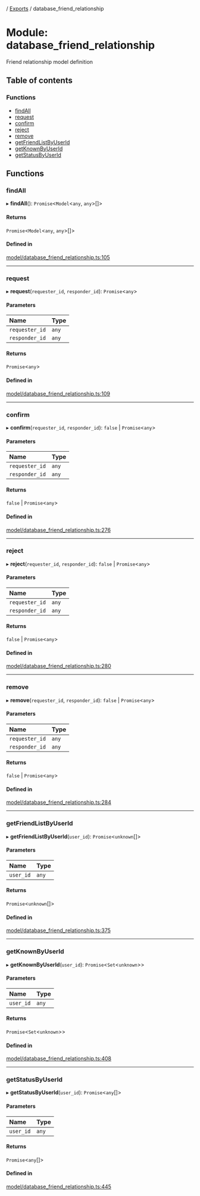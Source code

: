 [](../README.md) / [Exports](../modules.md) / database\_friend\_relationship

# Module: database\_friend\_relationship

Friend relationship model definition

## Table of contents

### Functions

- [findAll](database_friend_relationship.md#findall)
- [request](database_friend_relationship.md#request)
- [confirm](database_friend_relationship.md#confirm)
- [reject](database_friend_relationship.md#reject)
- [remove](database_friend_relationship.md#remove)
- [getFriendListByUserId](database_friend_relationship.md#getfriendlistbyuserid)
- [getKnownByUserId](database_friend_relationship.md#getknownbyuserid)
- [getStatusByUserId](database_friend_relationship.md#getstatusbyuserid)

## Functions

### findAll

▸ **findAll**(): `Promise`<`Model`<`any`, `any`\>[]\>

#### Returns

`Promise`<`Model`<`any`, `any`\>[]\>

#### Defined in

[model/database_friend_relationship.ts:105](https://github.com/ieigen/eigen_service/blob/1208a86/src/model/database_friend_relationship.ts#L105)

___

### request

▸ **request**(`requester_id`, `responder_id`): `Promise`<`any`\>

#### Parameters

| Name | Type |
| :------ | :------ |
| `requester_id` | `any` |
| `responder_id` | `any` |

#### Returns

`Promise`<`any`\>

#### Defined in

[model/database_friend_relationship.ts:109](https://github.com/ieigen/eigen_service/blob/1208a86/src/model/database_friend_relationship.ts#L109)

___

### confirm

▸ **confirm**(`requester_id`, `responder_id`): ``false`` \| `Promise`<`any`\>

#### Parameters

| Name | Type |
| :------ | :------ |
| `requester_id` | `any` |
| `responder_id` | `any` |

#### Returns

``false`` \| `Promise`<`any`\>

#### Defined in

[model/database_friend_relationship.ts:276](https://github.com/ieigen/eigen_service/blob/1208a86/src/model/database_friend_relationship.ts#L276)

___

### reject

▸ **reject**(`requester_id`, `responder_id`): ``false`` \| `Promise`<`any`\>

#### Parameters

| Name | Type |
| :------ | :------ |
| `requester_id` | `any` |
| `responder_id` | `any` |

#### Returns

``false`` \| `Promise`<`any`\>

#### Defined in

[model/database_friend_relationship.ts:280](https://github.com/ieigen/eigen_service/blob/1208a86/src/model/database_friend_relationship.ts#L280)

___

### remove

▸ **remove**(`requester_id`, `responder_id`): ``false`` \| `Promise`<`any`\>

#### Parameters

| Name | Type |
| :------ | :------ |
| `requester_id` | `any` |
| `responder_id` | `any` |

#### Returns

``false`` \| `Promise`<`any`\>

#### Defined in

[model/database_friend_relationship.ts:284](https://github.com/ieigen/eigen_service/blob/1208a86/src/model/database_friend_relationship.ts#L284)

___

### getFriendListByUserId

▸ **getFriendListByUserId**(`user_id`): `Promise`<`unknown`[]\>

#### Parameters

| Name | Type |
| :------ | :------ |
| `user_id` | `any` |

#### Returns

`Promise`<`unknown`[]\>

#### Defined in

[model/database_friend_relationship.ts:375](https://github.com/ieigen/eigen_service/blob/1208a86/src/model/database_friend_relationship.ts#L375)

___

### getKnownByUserId

▸ **getKnownByUserId**(`user_id`): `Promise`<`Set`<`unknown`\>\>

#### Parameters

| Name | Type |
| :------ | :------ |
| `user_id` | `any` |

#### Returns

`Promise`<`Set`<`unknown`\>\>

#### Defined in

[model/database_friend_relationship.ts:408](https://github.com/ieigen/eigen_service/blob/1208a86/src/model/database_friend_relationship.ts#L408)

___

### getStatusByUserId

▸ **getStatusByUserId**(`user_id`): `Promise`<`any`[]\>

#### Parameters

| Name | Type |
| :------ | :------ |
| `user_id` | `any` |

#### Returns

`Promise`<`any`[]\>

#### Defined in

[model/database_friend_relationship.ts:445](https://github.com/ieigen/eigen_service/blob/1208a86/src/model/database_friend_relationship.ts#L445)
